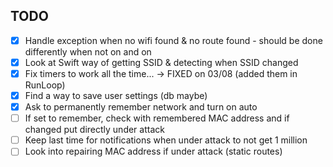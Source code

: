 ## TODO 

- [x] Handle exception when no wifi found & no route found - should be done differently 
when not on and on 
- [x] Look at Swift way of getting SSID & detecting when SSID changed 
- [x] Fix timers to work all the time... -> FIXED on 03/08 (added them in RunLoop)
- [x] Find a way to save user settings (db maybe)
- [x] Ask to permanently remember network and turn on auto 
- [ ] If set to remember, check with remembered MAC address and if changed put directly under attack 
- [ ] Keep last time for notifications when under attack to not get 1 million
- [ ] Look into repairing MAC address if under attack (static routes)
